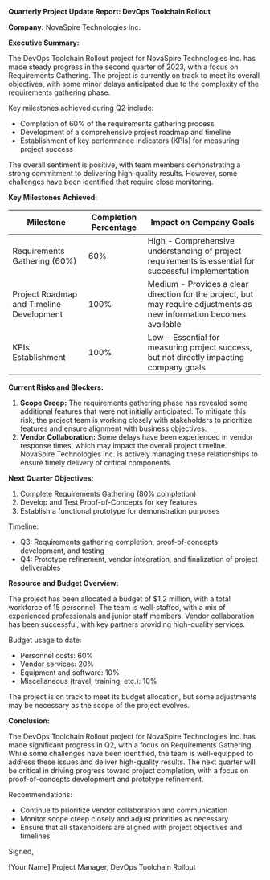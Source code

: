 **Quarterly Project Update Report: DevOps Toolchain Rollout**

**Company:** NovaSpire Technologies Inc.

**Executive Summary:**

The DevOps Toolchain Rollout project for NovaSpire Technologies Inc. has made steady progress in the second quarter of 2023, with a focus on Requirements Gathering. The project is currently on track to meet its overall objectives, with some minor delays anticipated due to the complexity of the requirements gathering phase.

Key milestones achieved during Q2 include:

* Completion of 60% of the requirements gathering process
* Development of a comprehensive project roadmap and timeline
* Establishment of key performance indicators (KPIs) for measuring project success

The overall sentiment is positive, with team members demonstrating a strong commitment to delivering high-quality results. However, some challenges have been identified that require close monitoring.

**Key Milestones Achieved:**

| Milestone | Completion Percentage | Impact on Company Goals |
| --- | --- | --- |
| Requirements Gathering (60%) | 60% | High - Comprehensive understanding of project requirements is essential for successful implementation |
| Project Roadmap and Timeline Development | 100% | Medium - Provides a clear direction for the project, but may require adjustments as new information becomes available |
| KPIs Establishment | 100% | Low - Essential for measuring project success, but not directly impacting company goals |

**Current Risks and Blockers:**

1. **Scope Creep:** The requirements gathering phase has revealed some additional features that were not initially anticipated. To mitigate this risk, the project team is working closely with stakeholders to prioritize features and ensure alignment with business objectives.
2. **Vendor Collaboration:** Some delays have been experienced in vendor response times, which may impact the overall project timeline. NovaSpire Technologies Inc. is actively managing these relationships to ensure timely delivery of critical components.

**Next Quarter Objectives:**

1. Complete Requirements Gathering (80% completion)
2. Develop and Test Proof-of-Concepts for key features
3. Establish a functional prototype for demonstration purposes

Timeline:

* Q3: Requirements gathering completion, proof-of-concepts development, and testing
* Q4: Prototype refinement, vendor integration, and finalization of project deliverables

**Resource and Budget Overview:**

The project has been allocated a budget of $1.2 million, with a total workforce of 15 personnel. The team is well-staffed, with a mix of experienced professionals and junior staff members. Vendor collaboration has been successful, with key partners providing high-quality services.

Budget usage to date:

* Personnel costs: 60%
* Vendor services: 20%
* Equipment and software: 10%
* Miscellaneous (travel, training, etc.): 10%

The project is on track to meet its budget allocation, but some adjustments may be necessary as the scope of the project evolves.

**Conclusion:**

The DevOps Toolchain Rollout project for NovaSpire Technologies Inc. has made significant progress in Q2, with a focus on Requirements Gathering. While some challenges have been identified, the team is well-equipped to address these issues and deliver high-quality results. The next quarter will be critical in driving progress toward project completion, with a focus on proof-of-concepts development and prototype refinement.

Recommendations:

* Continue to prioritize vendor collaboration and communication
* Monitor scope creep closely and adjust priorities as necessary
* Ensure that all stakeholders are aligned with project objectives and timelines

Signed,

[Your Name]
Project Manager, DevOps Toolchain Rollout